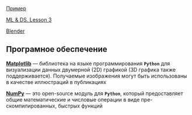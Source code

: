 [Пример](/notes/ml_&_ds/lesson_00.md)

[ML & DS. Lesson 3](/notes/ml_&_ds/lesson_03.md)

[Blender](/notes/blender/blender.md)


## Програмное обеспечение

**[Matplotlib](https://matplotlib.org/)** — библиотека на языке программирования **`Python`** для визуализации данных двумерной (2D) графикой (3D графика также поддерживается). Получаемые изображения могут быть использованы в качестве иллюстраций в публикациях

**[NumPy](https://numpy.org/)** — это open-source модуль для **`Python`**, который предоставляет общие математические и числовые операции в виде пре-скомпилированных, быстрых функций